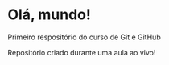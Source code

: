 # Olá, mundo!
 Primeiro respositório do curso de Git e GitHub

Repositório criado durante uma aula ao vivo!